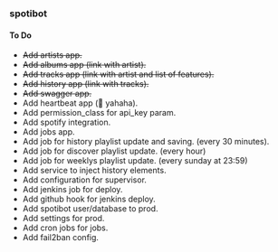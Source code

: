 ### spotibot


#### To Do

* ~~Add artists app.~~
* ~~Add albums app (link with artist).~~
* ~~Add tracks app (link with artist and list of features).~~
* ~~Add history app (link with tracks).~~
* ~~Add swagger app.~~  
* Add heartbeat app (🌿 yahaha).
* Add permission_class for api_key param.  
* Add spotify integration.
* Add jobs app.
* Add job for history playlist update and saving. (every 30 minutes).
* Add job for discover playlist update. (every hour)
* Add job for weeklys playlist update. (every sunday at 23:59)
* Add service to inject history elements.
* Add configuration for supervisor.
* Add jenkins job for deploy.
* Add github hook for jenkins deploy.
* Add spotibot user/database to prod.
* Add settings for prod.
* Add cron jobs for jobs.
* Add fail2ban config.
